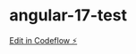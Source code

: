 # angular-17-test

[Edit in Codeflow ⚡️](https://stackblitz.com/~/github.com/tumzied/angular-17-test)